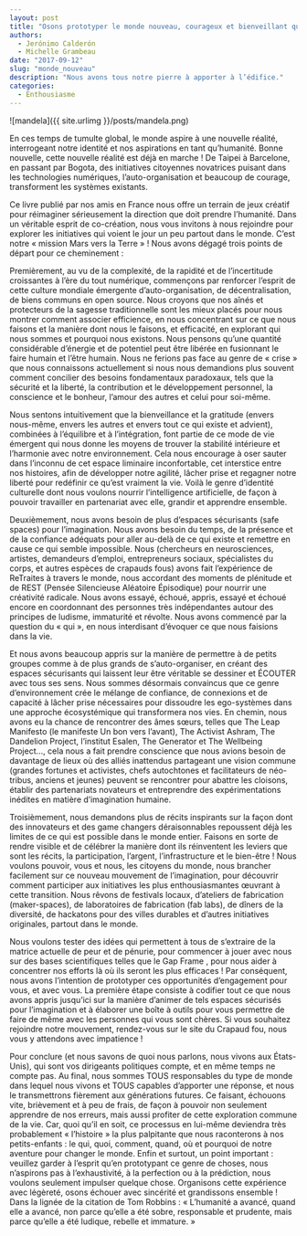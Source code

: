 ```yaml
---
layout: post
title: "Osons prototyper le monde nouveau, courageux et bienveillant que nous savons possible"
authors: 
  - Jerónimo Calderón
  - Michelle Grambeau
date: "2017-09-12"
slug: "monde_nouveau"
description: "Nous avons tous notre pierre à apporter à l’édifice."
categories:
  - Enthousiasme
---
```


![mandela]({{ site.urlimg }}/posts/mandela.png)

En ces temps de tumulte global, le monde aspire à une nouvelle réalité, interrogeant notre identité et nos aspirations en tant qu’humanité. Bonne nouvelle, cette nouvelle réalité est déjà en marche ! De Taipei à Barcelone, en passant par Bogota, des initiatives citoyennes novatrices puisant dans les technologies numériques, l’auto-organisation et beaucoup de courage, transforment les systèmes existants.

Ce livre publié par nos amis en France nous offre un terrain de jeux créatif pour réimaginer sérieusement la direction que doit prendre l’humanité. Dans un véritable esprit de co-création, nous vous invitons à nous rejoindre pour explorer les initiatives qui voient le jour un peu partout dans le monde. C’est notre « mission Mars vers la Terre » ! Nous avons dégagé trois points de départ pour ce cheminement :

Premièrement, au vu de la complexité, de la rapidité et de l’incertitude croissantes à l’ère du tout numérique, commençons par renforcer l’esprit de cette culture mondiale émergente d’auto-organisation, de décentralisation, de biens communs en open source. Nous croyons que nos aînés et protecteurs de la sagesse traditionnelle sont les mieux placés pour nous montrer comment associer efficience, en nous concentrant sur ce que nous faisons et la manière dont nous le faisons, et efficacité, en explorant qui nous sommes et pourquoi nous existons. Nous pensons qu’une quantité considérable d’énergie et de potentiel peut être libérée en fusionnant le faire humain et l’être humain. Nous ne ferions pas face au genre de « crise » que nous connaissons actuellement si nous nous demandions plus souvent comment concilier des besoins fondamentaux paradoxaux, tels que la sécurité et la liberté, la contribution et le développement personnel, la conscience et le bonheur, l’amour des autres et celui pour soi-même.

Nous sentons intuitivement que la bienveillance et la gratitude (envers nous-même, envers les autres et envers tout ce qui existe et advient), combinées à l’équilibre et à l’intégration, font partie de ce mode de vie émergent qui nous donne les moyens de trouver la stabilité intérieure et l’harmonie avec notre environnement. Cela nous encourage à oser sauter dans l’inconnu de cet espace liminaire inconfortable, cet interstice entre nos histoires, afin de développer notre agilité, lâcher prise et regagner notre liberté pour redéfinir ce qu’est vraiment la vie. Voilà le genre d’identité culturelle dont nous voulons nourrir l’intelligence artificielle, de façon à pouvoir travailler en partenariat avec elle, grandir et apprendre ensemble.


Deuxièmement, nous avons besoin de plus d’espaces sécurisants (safe spaces) pour l’imagination. Nous avons besoin du temps, de la présence et de la confiance adéquats pour aller au-delà de ce qui existe et remettre en cause ce qui semble impossible. Nous (chercheurs en neurosciences, artistes, demandeurs d’emploi, entrepreneurs sociaux, spécialistes du corps, et autres espèces de crapauds fous) avons fait l’expérience de ReTraites  à travers le monde, nous accordant des moments de plénitude et de REST  (Pensée Silencieuse Aléatoire Épisodique) pour nourrir une créativité radicale. Nous avons essayé, échoué, appris, essayé et échoué encore en coordonnant des personnes très indépendantes autour des principes de ludisme, immaturité et révolte. Nous avons commencé par la question du « qui », en nous interdisant d’évoquer ce que nous faisions dans la vie. 

Et nous avons beaucoup appris sur la manière de permettre à de petits groupes comme à de plus grands de s’auto-organiser, en créant des espaces sécurisants qui laissent leur être véritable se dessiner et ÉCOUTER avec tous ses sens. Nous sommes désormais convaincus que ce genre d’environnement crée le mélange de confiance, de connexions et de capacité à lâcher prise nécessaires pour dissoudre les ego-systèmes dans une approche écosystémique qui transformera nos vies. En chemin, nous avons eu la chance de rencontrer des âmes sœurs, telles que The Leap Manifesto (le manifeste Un bon vers l’avant), The Activist Ashram, The Dandelion Project, l’institut Esalen, The Generator et The Wellbeing Project…, cela nous a fait prendre conscience que nous avions besoin de davantage de lieux où des alliés inattendus partageant une vision commune (grandes fortunes et activistes, chefs autochtones et facilitateurs de néo-tribus, anciens et jeunes) peuvent se rencontrer pour abattre les cloisons, établir des partenariats novateurs et entreprendre des expérimentations inédites en matière d’imagination humaine.


Troisièmement, nous demandons plus de récits inspirants sur la façon dont des innovateurs et des game changers déraisonnables repoussent déjà les limites de ce qui est possible dans le monde entier. Faisons en sorte de rendre visible et de célébrer la manière dont ils réinventent les leviers que sont les récits, la participation, l’argent, l’infrastructure et le bien-être ! Nous voulons pouvoir, vous et nous, les citoyens du monde, nous brancher facilement sur ce nouveau mouvement de l’imagination, pour découvrir comment participer aux initiatives les plus enthousiasmantes œuvrant à cette transition. Nous rêvons de festivals locaux, d’ateliers de fabrication (maker-spaces), de laboratoires de fabrication (fab labs), de dîners de la diversité, de hackatons  pour des villes durables et d’autres initiatives originales, partout dans le monde. 

Nous voulons tester des idées qui permettent à tous de s’extraire de la matrice actuelle de peur et de pénurie, pour commencer à jouer avec nous sur des bases scientifiques telles que le Gap Frame , pour nous aider à concentrer nos efforts là où ils seront les plus efficaces ! Par conséquent, nous avons l’intention de prototyper ces opportunités d’engagement pour vous, et avec vous. La première étape consiste à codifier tout ce que nous avons appris jusqu’ici sur la manière d’animer de tels espaces sécurisés pour l’imagination et à élaborer une boîte à outils pour vous permettre de faire de même avec les personnes qui vous sont chères. Si vous souhaitez rejoindre notre mouvement, rendez-vous sur le site du Crapaud fou, nous vous y attendons avec impatience !



Pour conclure (et nous savons de quoi nous parlons, nous vivons aux États-Unis), qui sont vos dirigeants politiques compte, et en même temps ne compte pas. Au final, nous sommes TOUS responsables  du type de monde dans lequel nous vivons et TOUS capables d’apporter une réponse, et nous le transmettrons fièrement aux générations futures. Ce faisant, échouons vite, brièvement et à peu de frais, de façon à pouvoir non seulement apprendre de nos erreurs, mais aussi profiter de cette exploration commune de la vie. Car, quoi qu’il en soit, ce processus en lui-même deviendra très probablement « l’histoire » la plus palpitante que nous raconterons à nos petits-enfants : le qui, quoi, comment, quand, où et pourquoi de notre aventure pour changer le monde. Enfin et surtout, un point important : veuillez garder à l’esprit qu’en prototypant ce genre de choses, nous n’aspirons pas à l’exhaustivité, à la perfection ou à la prédiction, nous voulons seulement impulser quelque chose. Organisons cette expérience avec légèreté, osons échouer avec sincérité et grandissons ensemble ! Dans la lignée de la citation de Tom Robbins : « L’humanité a avancé, quand elle a avancé, non parce qu’elle a été sobre, responsable et prudente, mais parce qu’elle a été ludique, rebelle et immature. »
